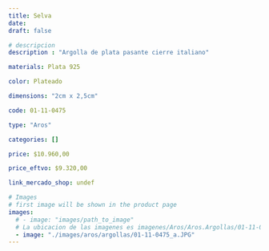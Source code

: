 ```yaml
---
title: Selva
date: 
draft: false

# descripcion
description : "Argolla de plata pasante cierre italiano"

materials: Plata 925

color: Plateado

dimensions: "2cm x 2,5cm"

code: 01-11-0475

type: "Aros"

categories: []

price: $10.960,00

price_eftvo: $9.320,00

link_mercado_shop: undef

# Images
# first image will be shown in the product page
images:
  # - image: "images/path_to_image"
  # La ubicacion de las imagenes es imagenes/Aros/Aros.Argollas/01-11-0475-selva
  - image: "./images/aros/argollas/01-11-0475_a.JPG"
---
```

